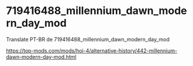 # 719416488_millennium_dawn_modern_day_mod
Translate PT-BR de 719416488_millennium_dawn_modern_day_mod


https://top-mods.com/mods/hoi-4/alternative-history/442-millennium-dawn-modern-day-mod.html
